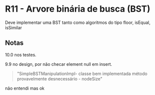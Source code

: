 # R11 - Arvore binária de busca (BST)

Deve implementar uma BST tanto como algoritmos do tipo floor, isEqual, isSimilar

## Notas
10.0 nos testes.

9.9 no design, por não checar element null em insert.

> "SimpleBSTManipulationImpl- classe bem implementada método provavelmente desnecessário - nodeSize" 

não entendi mas ok
